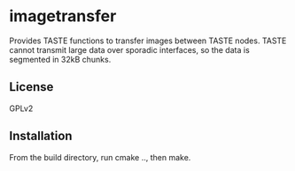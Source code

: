 imagetransfer
=============
Provides TASTE functions to transfer images between TASTE nodes. 
TASTE cannot transmit large data over sporadic interfaces, so the 
data is segmented in 32kB chunks.

License
-------
GPLv2

Installation
------------
From the build directory, run cmake .., then make.

